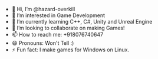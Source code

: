 - 👋 Hi, I’m @hazard-overkill
- 👀 I’m interested in Game Development
- 🌱 I’m currently learning C++, C#, Unity and Unreal Engine
- 💞️ I’m looking to collaborate on making Games!
- 📫 How to reach me: +918076740647
- 😄 Pronouns: Won't Tell :)
- ⚡ Fun fact: I make games for Windows on Linux.
